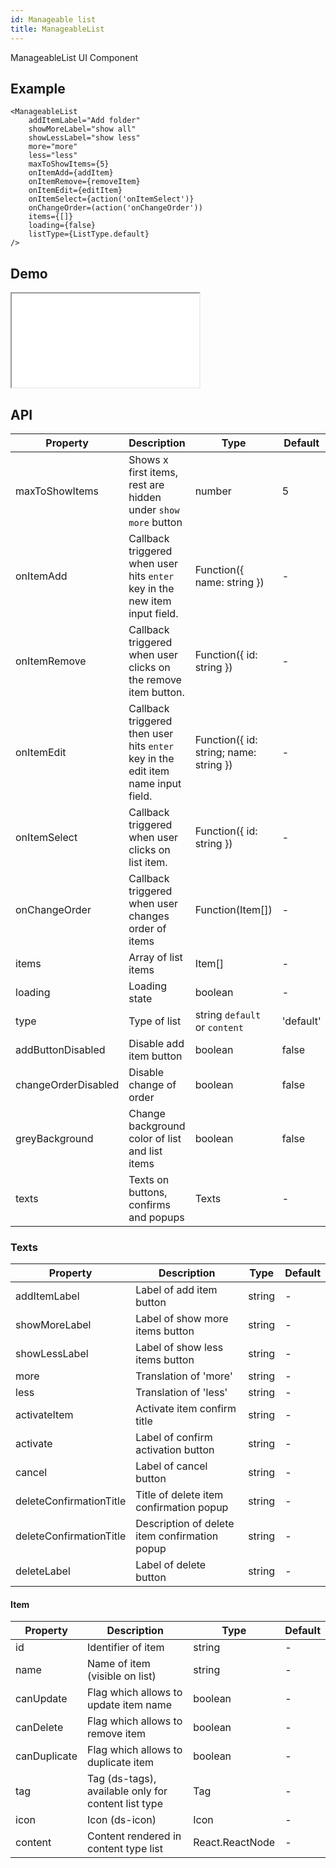 ```yaml
---
id: Manageable list
title: ManageableList
---
```


ManageableList UI Component

## Example

```
<ManageableList
    addItemLabel="Add folder"
    showMoreLabel="show all"
    showLessLabel="show less"
    more="more"
    less="less"
    maxToShowItems={5}
    onItemAdd={addItem}
    onItemRemove={removeItem}
    onItemEdit={editItem}
    onItemSelect={action('onItemSelect')}
    onChangeOrder=(action('onChangeOrder'))
    items={[]}
    loading={false}
    listType={ListType.default}
/>
```

## Demo

<iframe src="/storybook-static/iframe.html?id=components-manageable-list--default"></iframe>

## API

| Property            | Description                                                                      | Type                                   | Default   |
| ------------------- | -------------------------------------------------------------------------------- | -------------------------------------- | --------- |
| maxToShowItems      | Shows x first items, rest are hidden under `show more` button                    | number                                 | 5         |
| onItemAdd           | Callback triggered when user hits `enter` key in the new item input field.       | Function({ name: string })             | -         |
| onItemRemove        | Callback triggered when user clicks on the remove item button.                   | Function({ id: string })               | -         |
| onItemEdit          | Callback triggered then user hits `enter` key in the edit item name input field. | Function({ id: string; name: string }) | -         |
| onItemSelect        | Callback triggered when user clicks on list item.                                | Function({ id: string })               | -         |
| onChangeOrder       | Callback triggered when user changes order of items                              | Function(Item[])                       | -         |
| items               | Array of list items                                                              | Item[]                                 | -         |
| loading             | Loading state                                                                    | boolean                                | -         |
| type                | Type of list                                                                     | string `default` or `content`          | 'default' |
| addButtonDisabled   | Disable add item button                                                          | boolean                                | false     |
| changeOrderDisabled | Disable change of order                                                          | boolean                                | false     |
| greyBackground      | Change background color of list and list items                                   | boolean                                | false     |
| texts               | Texts on buttons, confirms and popups                                            | Texts                                  | -         |

### Texts

| Property                | Description                                   | Type   | Default |
| ----------------------- | --------------------------------------------- | ------ | ------- |
| addItemLabel            | Label of add item button                      | string | -       |
| showMoreLabel           | Label of show more items button               | string | -       |
| showLessLabel           | Label of show less items button               | string | -       |
| more                    | Translation of 'more'                         | string | -       |
| less                    | Translation of 'less'                         | string | -       |
| activateItem            | Activate item confirm title                   | string | -       |
| activate                | Label of confirm activation button            | string | -       |
| cancel                  | Label of cancel button                        | string | -       |
| deleteConfirmationTitle | Title of delete item confirmation popup       | string | -       |
| deleteConfirmationTitle | Description of delete item confirmation popup | string | -       |
| deleteLabel             | Label of delete button                        | string | -       |

#### Item

| Property     | Description                                         | Type            | Default |
| ------------ | --------------------------------------------------- | --------------- | ------- |
| id           | Identifier of item                                  | string          | -       |
| name         | Name of item (visible on list)                      | string          | -       |
| canUpdate    | Flag which allows to update item name               | boolean         | -       |
| canDelete    | Flag which allows to remove item                    | boolean         | -       |
| canDuplicate | Flag which allows to duplicate item                 | boolean         | -       |
| tag          | Tag (ds-tags), available only for content list type | Tag             | -       |
| icon         | Icon (ds-icon)                                      | Icon            | -       |
| content      | Content rendered in content type list               | React.ReactNode | -       |
